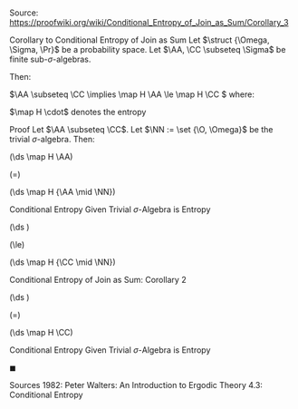 # 

Source: https://proofwiki.org/wiki/Conditional_Entropy_of_Join_as_Sum/Corollary_3

Corollary to Conditional Entropy of Join as Sum
Let $\struct {\Omega, \Sigma, \Pr}$ be a probability space.
Let $\AA, \CC \subseteq \Sigma$ be finite sub-$\sigma$-algebras.

Then:

$\AA \subseteq \CC \implies \map H \AA \le \map H \CC $
where:

$\map H \cdot$ denotes the entropy


Proof
Let $\AA \subseteq \CC$.
Let $\NN := \set {\O, \Omega}$ be the trivial $\sigma$-algebra.
Then:














\(\ds \map H \AA\)

\(=\)







\(\ds \map H {\AA \mid \NN}\)





Conditional Entropy Given Trivial $\sigma$-Algebra is Entropy














\(\ds \)

\(\le\)







\(\ds \map H {\CC \mid \NN}\)





Conditional Entropy of Join as Sum: Corollary 2














\(\ds \)

\(=\)







\(\ds \map H  \CC\)





Conditional Entropy Given Trivial $\sigma$-Algebra is Entropy



$\blacksquare$


Sources
1982: Peter Walters: An Introduction to Ergodic Theory $4.3$: Conditional Entropy




